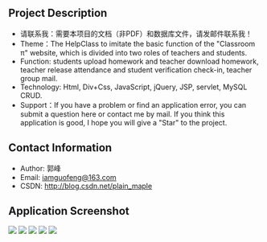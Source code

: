 Project Description
-------
* 请联系我：需要本项目的文档（非PDF）和数据库文件，请发邮件联系我！
* Theme：The HelpClass to imitate the basic function of the "Classroom π" website, which is divided into two roles of teachers and students.
* Function: students upload homework and teacher download homework, teacher release attendance and student verification check-in, teacher group mail.
* Technology: Html, Div+Css, JavaScript, jQuery, JSP, servlet, MySQL CRUD.
* Support：If you have a problem or find an application error, you can submit a question here or contact me by mail. If you think this application is good, I hope you will give a "Star" to the project.

Contact Information
-------
* Author: 郭峰
* Email: iamguofeng@163.com 
* CSDN: http://blog.csdn.net/plain_maple

Application Screenshot
-------
<img src="https://github.com/iamguofeng/ClassHelp/raw/master/截图/ktb (1).png"  />
<img src="https://github.com/iamguofeng/ClassHelp/raw/master/截图/ktb (2).png"  />
<img src="https://github.com/iamguofeng/ClassHelp/raw/master/截图/ktb (3).png"  />
<img src="https://github.com/iamguofeng/ClassHelp/raw/master/截图/ktb (4).png"  />
<img src="https://github.com/iamguofeng/ClassHelp/raw/master/截图/ktb (5).png"  />

